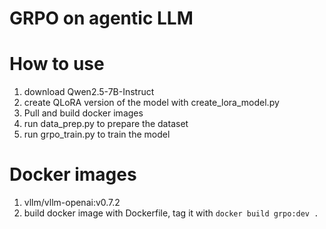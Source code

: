 # GRPO on agentic LLM

# How to use
1. download Qwen2.5-7B-Instruct
2. create QLoRA version of the model with create_lora_model.py
3. Pull and build docker images
4. run data_prep.py to prepare the dataset
5. run grpo_train.py to train the model

# Docker images
1. vllm/vllm-openai:v0.7.2
2. build docker image with Dockerfile, tag it with `docker build grpo:dev .`